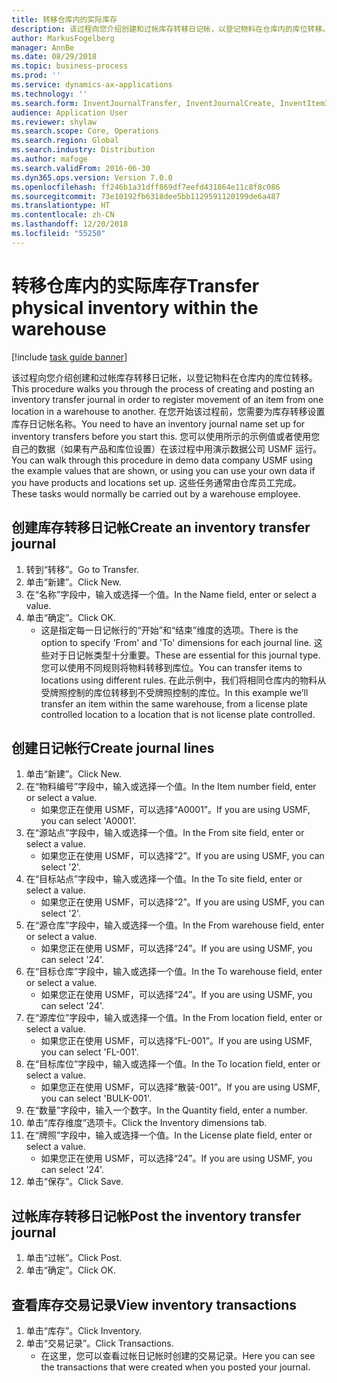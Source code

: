 ```yaml
---
title: 转移仓库内的实际库存
description: 该过程向您介绍创建和过帐库存转移日记帐，以登记物料在仓库内的库位转移。
author: MarkusFogelberg
manager: AnnBe
ms.date: 08/29/2018
ms.topic: business-process
ms.prod: ''
ms.service: dynamics-ax-applications
ms.technology: ''
ms.search.form: InventJournalTransfer, InventJournalCreate, InventItemIdLookupSimple, InventLocationIdLookup, WMSLocationIdLookup, InventTrans
audience: Application User
ms.reviewer: shylaw
ms.search.scope: Core, Operations
ms.search.region: Global
ms.search.industry: Distribution
ms.author: mafoge
ms.search.validFrom: 2016-06-30
ms.dyn365.ops.version: Version 7.0.0
ms.openlocfilehash: ff246b1a31dff869df7eefd431864e11c8f8c086
ms.sourcegitcommit: 73e10192fb6318dee5bb1129591120199de6a487
ms.translationtype: HT
ms.contentlocale: zh-CN
ms.lasthandoff: 12/20/2018
ms.locfileid: "55250"
---
```

# <a name="transfer-physical-inventory-within-the-warehouse"></a><span data-ttu-id="ccb43-103">转移仓库内的实际库存</span><span class="sxs-lookup"><span data-stu-id="ccb43-103">Transfer physical inventory within the warehouse</span></span>

[!include [task guide banner](../../includes/task-guide-banner.md)]

<span data-ttu-id="ccb43-104">该过程向您介绍创建和过帐库存转移日记帐，以登记物料在仓库内的库位转移。</span><span class="sxs-lookup"><span data-stu-id="ccb43-104">This procedure walks you through the process of creating and posting an inventory transfer journal in order to register movement of an item from one location in a warehouse to another.</span></span> <span data-ttu-id="ccb43-105">在您开始该过程前，您需要为库存转移设置库存日记帐名称。</span><span class="sxs-lookup"><span data-stu-id="ccb43-105">You need to have an inventory journal name set up for inventory transfers before you start this.</span></span> <span data-ttu-id="ccb43-106">您可以使用所示的示例值或者使用您自己的数据（如果有产品和库位设置）在该过程中用演示数据公司 USMF 运行。</span><span class="sxs-lookup"><span data-stu-id="ccb43-106">You can walk through this procedure in demo data company USMF using the example values that are shown, or using you can use your own data if you have products and locations set up.</span></span> <span data-ttu-id="ccb43-107">这些任务通常由仓库员工完成。</span><span class="sxs-lookup"><span data-stu-id="ccb43-107">These tasks would normally be carried out by a warehouse employee.</span></span>


## <a name="create-an-inventory-transfer-journal"></a><span data-ttu-id="ccb43-108">创建库存转移日记帐</span><span class="sxs-lookup"><span data-stu-id="ccb43-108">Create an inventory transfer journal</span></span>
1. <span data-ttu-id="ccb43-109">转到“转移”。</span><span class="sxs-lookup"><span data-stu-id="ccb43-109">Go to Transfer.</span></span>
2. <span data-ttu-id="ccb43-110">单击“新建”。</span><span class="sxs-lookup"><span data-stu-id="ccb43-110">Click New.</span></span>
3. <span data-ttu-id="ccb43-111">在“名称”字段中，输入或选择一个值。</span><span class="sxs-lookup"><span data-stu-id="ccb43-111">In the Name field, enter or select a value.</span></span>
4. <span data-ttu-id="ccb43-112">单击“确定”。</span><span class="sxs-lookup"><span data-stu-id="ccb43-112">Click OK.</span></span>
    * <span data-ttu-id="ccb43-113">这是指定每一日记帐行的“开始”和“结束”维度的选项。</span><span class="sxs-lookup"><span data-stu-id="ccb43-113">There is the option to specify 'From' and 'To' dimensions for each journal line.</span></span> <span data-ttu-id="ccb43-114">这些对于日记帐类型十分重要。</span><span class="sxs-lookup"><span data-stu-id="ccb43-114">These are essential for this journal type.</span></span> <span data-ttu-id="ccb43-115">您可以使用不同规则将物料转移到库位。</span><span class="sxs-lookup"><span data-stu-id="ccb43-115">You can transfer items to locations using different rules.</span></span> <span data-ttu-id="ccb43-116">在此示例中，我们将相同仓库内的物料从受牌照控制的库位转移到不受牌照控制的库位。</span><span class="sxs-lookup"><span data-stu-id="ccb43-116">In this example we’ll transfer an item within the same warehouse, from a license plate controlled location to a location that is not license plate controlled.</span></span>   

## <a name="create-journal-lines"></a><span data-ttu-id="ccb43-117">创建日记帐行</span><span class="sxs-lookup"><span data-stu-id="ccb43-117">Create journal lines</span></span>
1. <span data-ttu-id="ccb43-118">单击“新建”。</span><span class="sxs-lookup"><span data-stu-id="ccb43-118">Click New.</span></span>
2. <span data-ttu-id="ccb43-119">在“物料编号”字段中，输入或选择一个值。</span><span class="sxs-lookup"><span data-stu-id="ccb43-119">In the Item number field, enter or select a value.</span></span>
    * <span data-ttu-id="ccb43-120">如果您正在使用 USMF，可以选择“A0001”。</span><span class="sxs-lookup"><span data-stu-id="ccb43-120">If you are using USMF, you can select 'A0001'.</span></span>  
3. <span data-ttu-id="ccb43-121">在“源站点”字段中，输入或选择一个值。</span><span class="sxs-lookup"><span data-stu-id="ccb43-121">In the From site field, enter or select a value.</span></span>
    * <span data-ttu-id="ccb43-122">如果您正在使用 USMF，可以选择“2”。</span><span class="sxs-lookup"><span data-stu-id="ccb43-122">If you are using USMF, you can select '2'.</span></span>  
4. <span data-ttu-id="ccb43-123">在“目标站点”字段中，输入或选择一个值。</span><span class="sxs-lookup"><span data-stu-id="ccb43-123">In the To site field, enter or select a value.</span></span>
    * <span data-ttu-id="ccb43-124">如果您正在使用 USMF，可以选择“2”。</span><span class="sxs-lookup"><span data-stu-id="ccb43-124">If you are using USMF, you can select '2'.</span></span>  
5. <span data-ttu-id="ccb43-125">在“源仓库”字段中，输入或选择一个值。</span><span class="sxs-lookup"><span data-stu-id="ccb43-125">In the From warehouse field, enter or select a value.</span></span>
    * <span data-ttu-id="ccb43-126">如果您正在使用 USMF，可以选择“24”。</span><span class="sxs-lookup"><span data-stu-id="ccb43-126">If you are using USMF, you can select '24'.</span></span>  
6. <span data-ttu-id="ccb43-127">在“目标仓库”字段中，输入或选择一个值。</span><span class="sxs-lookup"><span data-stu-id="ccb43-127">In the To warehouse field, enter or select a value.</span></span>
    * <span data-ttu-id="ccb43-128">如果您正在使用 USMF，可以选择“24”。</span><span class="sxs-lookup"><span data-stu-id="ccb43-128">If you are using USMF, you can select '24'.</span></span>  
7. <span data-ttu-id="ccb43-129">在“源库位”字段中，输入或选择一个值。</span><span class="sxs-lookup"><span data-stu-id="ccb43-129">In the From location field, enter or select a value.</span></span>
    * <span data-ttu-id="ccb43-130">如果您正在使用 USMF，可以选择“FL-001”。</span><span class="sxs-lookup"><span data-stu-id="ccb43-130">If you are using USMF, you can select 'FL-001'.</span></span>  
8. <span data-ttu-id="ccb43-131">在“目标库位”字段中，输入或选择一个值。</span><span class="sxs-lookup"><span data-stu-id="ccb43-131">In the To location field, enter or select a value.</span></span>
    * <span data-ttu-id="ccb43-132">如果您正在使用 USMF，可以选择“散装-001”。</span><span class="sxs-lookup"><span data-stu-id="ccb43-132">If you are using USMF, you can select 'BULK-001'.</span></span>  
9. <span data-ttu-id="ccb43-133">在“数量”字段中，输入一个数字。</span><span class="sxs-lookup"><span data-stu-id="ccb43-133">In the Quantity field, enter a number.</span></span>
10. <span data-ttu-id="ccb43-134">单击“库存维度”选项卡。</span><span class="sxs-lookup"><span data-stu-id="ccb43-134">Click the Inventory dimensions tab.</span></span>
11. <span data-ttu-id="ccb43-135">在“牌照”字段中，输入或选择一个值。</span><span class="sxs-lookup"><span data-stu-id="ccb43-135">In the License plate field, enter or select a value.</span></span>
    * <span data-ttu-id="ccb43-136">如果您正在使用 USMF，可以选择“24”。</span><span class="sxs-lookup"><span data-stu-id="ccb43-136">If you are using USMF, you can select '24'.</span></span>  
12. <span data-ttu-id="ccb43-137">单击“保存”。</span><span class="sxs-lookup"><span data-stu-id="ccb43-137">Click Save.</span></span>

## <a name="post-the-inventory-transfer-journal"></a><span data-ttu-id="ccb43-138">过帐库存转移日记帐</span><span class="sxs-lookup"><span data-stu-id="ccb43-138">Post the inventory transfer journal</span></span>
1. <span data-ttu-id="ccb43-139">单击“过帐”。</span><span class="sxs-lookup"><span data-stu-id="ccb43-139">Click Post.</span></span>
2. <span data-ttu-id="ccb43-140">单击“确定”。</span><span class="sxs-lookup"><span data-stu-id="ccb43-140">Click OK.</span></span>

## <a name="view-inventory-transactions"></a><span data-ttu-id="ccb43-141">查看库存交易记录</span><span class="sxs-lookup"><span data-stu-id="ccb43-141">View inventory transactions</span></span>
1. <span data-ttu-id="ccb43-142">单击“库存”。</span><span class="sxs-lookup"><span data-stu-id="ccb43-142">Click Inventory.</span></span>
2. <span data-ttu-id="ccb43-143">单击“交易记录”。</span><span class="sxs-lookup"><span data-stu-id="ccb43-143">Click Transactions.</span></span>
    * <span data-ttu-id="ccb43-144">在这里，您可以查看过帐日记帐时创建的交易记录。</span><span class="sxs-lookup"><span data-stu-id="ccb43-144">Here you can see the transactions that were created when you posted your journal.</span></span>  

